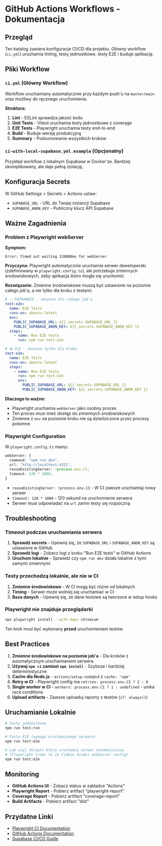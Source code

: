 # GitHub Actions Workflows - Dokumentacja

## Przegląd

Ten katalog zawiera konfiguracje CI/CD dla projektu. Główny workflow (`ci.yml`) uruchamia linting, testy jednostkowe, testy E2E i buduje aplikację.

## Pliki Workflow

### `ci.yml` (Główny Workflow)

Workflow uruchamiany automatycznie przy każdym push'u na `master/main` oraz możliwy do ręcznego uruchomienia.

**Struktura:**

1. **Lint** - ESLint sprawdza jakość kodu
2. **Unit Tests** - Vitest uruchamia testy jednostkowe z coverage
3. **E2E Tests** - Playwright uruchamia testy end-to-end
4. **Build** - Buduje wersję produkcyjną
5. **Summary** - Podsumowanie wszystkich kroków

### `ci-with-local-supabase.yml.example` (Opcjonalny)

Przykład workflow z lokalnym Supabase w Docker'ze. Bardziej skomplikowany, ale daje pełną izolację.

## Konfiguracja Secrets

W GitHub Settings > Secrets > Actions ustaw:

- `SUPABASE_URL` - URL do Twojej instancji Supabase
- `SUPABASE_ANON_KEY` - Publiczny klucz API Supabase

## Ważne Zagadnienia

### Problem z Playwright webServer

**Symptom:** 
```
Error: Timed out waiting 120000ms for webServer
```

**Przyczyna:**
Playwright automatycznie uruchamia serwer deweloperski (zdefiniowany w `playwright.config.ts`), ale potrzebuje zmiennych środowiskowych, żeby aplikacja Astro mogła się uruchomić.

**Rozwiązanie:**
Zmienne środowiskowe muszą być ustawione na poziomie całego job'a, a nie tylko dla kroku z testami:

```yaml
# ✅ POPRAWNIE - zmienne dla całego job'a
test-e2e:
  name: E2E Tests
  runs-on: ubuntu-latest
  env:
    PUBLIC_SUPABASE_URL: ${{ secrets.SUPABASE_URL }}
    PUBLIC_SUPABASE_ANON_KEY: ${{ secrets.SUPABASE_ANON_KEY }}
  steps:
    - name: Run E2E tests
      run: npm run test:e2e

# ❌ ŹLE - zmienne tylko dla kroku
test-e2e:
  name: E2E Tests
  runs-on: ubuntu-latest
  steps:
    - name: Run E2E tests
      run: npm run test:e2e
      env:
        PUBLIC_SUPABASE_URL: ${{ secrets.SUPABASE_URL }}
        PUBLIC_SUPABASE_ANON_KEY: ${{ secrets.SUPABASE_ANON_KEY }}
```

**Dlaczego to ważne:**
- Playwright uruchamia `webServer` jako osobny proces
- Ten proces musi mieć dostęp do zmiennych środowiskowych
- Zmienne z `env` na poziomie kroku nie są dziedziczone przez procesy potomne

### Playwright Configuration

W `playwright.config.ts` mamy:

```typescript
webServer: {
  command: "npm run dev",
  url: "http://localhost:4321",
  reuseExistingServer: !process.env.CI,
  timeout: 120 * 1000,
}
```

- `reuseExistingServer: !process.env.CI` - W CI zawsze uruchamiaj nowy serwer
- `timeout: 120 * 1000` - 120 sekund na uruchomienie serwera
- Serwer musi odpowiadać na `url` zanim testy się rozpoczną

## Troubleshooting

### Timeout podczas uruchamiania serwera

1. **Sprawdź secrets** - Upewnij się, że `SUPABASE_URL` i `SUPABASE_ANON_KEY` są ustawione w GitHub
2. **Sprawdź logi** - Zobacz logi z kroku "Run E2E tests" w GitHub Actions
3. **Uruchom lokalnie** - Sprawdź czy `npm run dev` działa lokalnie z tymi samymi zmiennymi

### Testy przechodzą lokalnie, ale nie w CI

1. **Zmienne środowiskowe** - W CI mogą być różne od lokalnych
2. **Timing** - Serwer może wolniej się uruchamiać w CI
3. **Baza danych** - Upewnij się, że dane testowe są tworzone w setup hooks

### Playwright nie znajduje przeglądarki

```bash
npx playwright install --with-deps chromium
```

Ten krok musi być wykonany **przed** uruchomieniem testów.

## Best Practices

1. **Zmienne środowiskowe na poziomie job'a** - Dla kroków z automatycznym uruchamianiem serwera
2. **Używaj `npm ci` zamiast `npm install`** - Szybsze i bardziej deterministyczne
3. **Cache dla Node.js** - `actions/setup-node@v4` z `cache: 'npm'`
4. **Retry w CI** - Playwright config ma `retries: process.env.CI ? 2 : 0`
5. **Single worker w CI** - `workers: process.env.CI ? 1 : undefined` - unika race conditions
6. **Upload artifacts** - Zawsze uploaduj raporty z testów (`if: always()`)

## Uruchamianie Lokalnie

```bash
# Testy jednostkowe
npm run test:run

# Testy E2E (wymaga uruchomionego serwera)
npm run test:e2e

# Lub użyj skryptu który uruchamia serwer automatycznie
# (Playwright zrobi to za Ciebie dzięki webServer config)
npm run test:e2e
```

## Monitoring

- **GitHub Actions UI** - Zobacz status w zakładce "Actions"
- **Playwright Report** - Pobierz artifact "playwright-report"
- **Coverage Report** - Pobierz artifact "coverage-report"
- **Build Artifacts** - Pobierz artifact "dist"

## Przydatne Linki

- [Playwright CI Documentation](https://playwright.dev/docs/ci)
- [GitHub Actions Documentation](https://docs.github.com/en/actions)
- [Supabase CI/CD Guide](https://supabase.com/docs/guides/cli/cicd-workflow)
